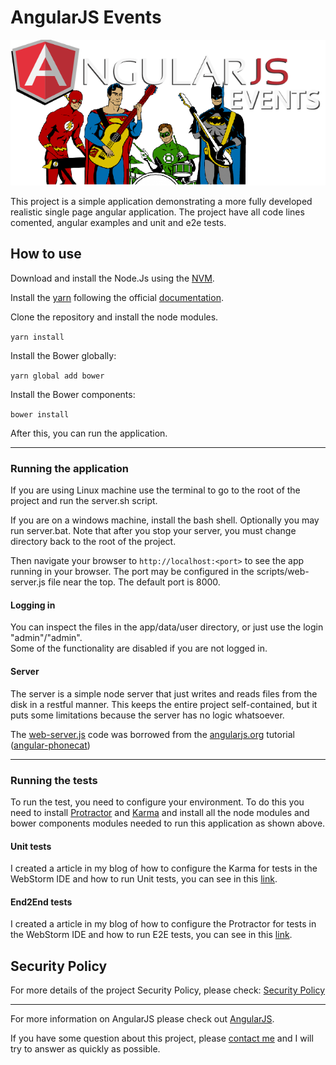 # AngularJS Events

![Angular Events](angularevents.png)

This project is a simple application demonstrating a more fully developed realistic single page
angular application. The project have all code lines comented, angular examples and unit and e2e tests.

## How to use

Download and install the Node.Js using the [NVM](https://github.com/creationix/nvm).

Install the [yarn](https://yarnpkg.com/en/) following the official 
[documentation](https://yarnpkg.com/lang/en/docs/install/#linux-tab).

Clone the repository and install the node modules.

`yarn install`

Install the Bower globally:

`yarn global add bower`

Install the Bower components:

`bower install`

After this, you can run the application.

***

### Running the application

If you are using Linux machine use the terminal to go to the root of the project and run the server.sh script.

If you are on a windows machine, install the bash shell.  Optionally you may run server.bat.  Note that
after you stop your server, you must change directory back to the root of the project.

Then navigate your browser to `http://localhost:<port>` to see the app running in
your browser.  The port may be configured in the scripts/web-server.js file near the top. The default port is 8000.

#### Logging in
You can inspect the files in the app/data/user directory, or just use the login "admin"/"admin".  
Some of the functionality are disabled if you are not logged in.

#### Server

The server is a simple node server that just writes and reads files from the disk in a restful manner. 
This keeps the entire project self-contained, but it puts some limitations because the server has no logic whatsoever.

The [web-server.js](https://github.com/coderade/angularjs-events/blob/master/scripts/web-server.js) code was borrowed from the [angularjs.org](https://angularjs.org/) tutorial ([angular-phonecat](https://github.com/angular/angular-phonecat))

***

### Running the tests

To run the test, you need to configure your environment. To do this you need to install 
[Protractor](https://angular.github.io/protractor/#/) and [Karma](https://karma-runner.github.io) 
and install all the node modules and bower components modules needed to run this application as shown above.

#### Unit tests

I created a article in my blog of how to configure the Karma for tests in the WebStorm IDE and how to run Unit tests, 
you can see in this [link](http://coderade.io/configure-karma-webstorm).

#### End2End tests
I created a article in my blog of how to configure the Protractor for tests in the WebStorm IDE and how to run E2E tests,
 you can see in this [link](http://coderade.io/setting-protractor-webstorm).


## Security Policy

For more details of the project Security Policy, please check: [Security Policy](https://github.com/coderade/angularjs-events/security/policy)

***

For more information on AngularJS please check out [AngularJS](http://angularjs.org).

If you have some question about this project, please [contact me](http://coderade.io/contact) 
and I will try to answer as quickly as possible.
